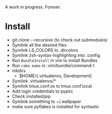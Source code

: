 A work in progress.
Forever.

Install
=======

* git clone --recursive (to check out submodules)
* Symlink all the desired files
* Symlink LS\_COLORS to .dircolors
* Symlink zsh-syntax-highlighting into .config
* Run `BundleInstall` in vim to install Bundles
* Run `rake make` in .vim/bundle/command-t
* mkdirs
    * $HOME/{.virtualenvs, Development}
* Symlink .virtualenvs/\*
* Symlink tmux.conf.os to tmux.conf.local
* Add login credentials to pypirc
* Check installed/pip
* Symlink something to ~/.wallpaper
* make sure pyflakes is installed for syntastic
